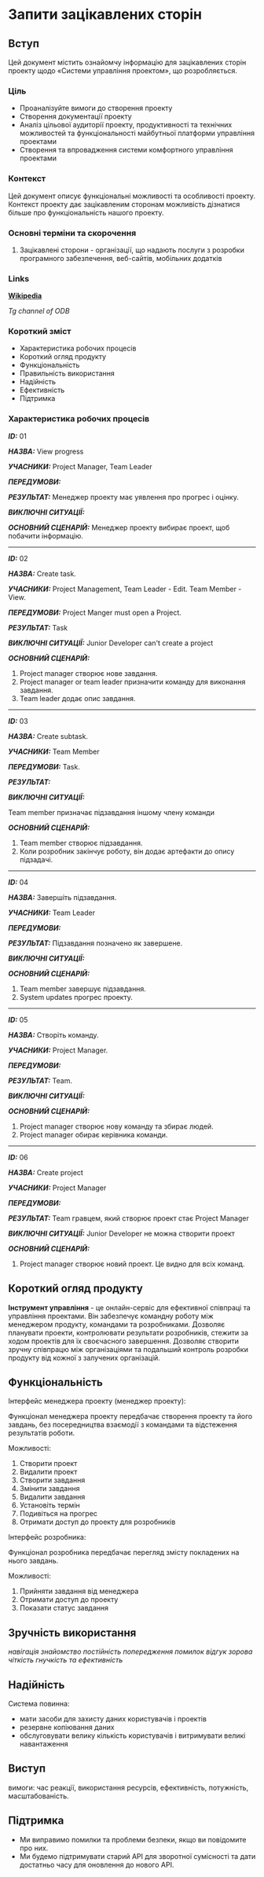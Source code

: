# Запити зацікавлених сторін

## Вступ

Цей документ містить ознайомчу інформацію для зацікавлених сторін проекту щодо «Системи управління проектом», що розробляється.

### Ціль

<ul>
    <li>Проаналізуйте вимоги до створення проекту</li>
    <li>Створення документації проекту</li>
    <li>Аналіз цільової аудиторії проекту, продуктивності та технічних можливостей та функціональності майбутньої платформи управління проектами</li>
    <li>Створення та впровадження системи комфортного управління проектами</li>
</ul>

### Контекст

Цей документ описує функціональні можливості та особливості проекту. Контекст проекту дає зацікавленим сторонам можливість дізнатися більше про функціональність нашого проекту.

### Основні терміни та скорочення

<ol>
    <li>Зацікавлені сторони - організації, що надають послуги з розробки програмного забезпечення, веб-сайтів, мобільних додатків</li>
</ol>

### Links

**[Wikipedia](https://en.wikipedia.org/wiki/English_Wikipedia)**

_Tg channel of ODB_

### Короткий зміст

<ul>
    <li>Характеристика робочих процесів</li>
    <li>Короткий огляд продукту</li>
    <li>Функціональність</li>
    <li>Правильність використання</li>
    <li>Надійність</li>
    <li>Ефективність</li>
    <li>Підтримка</li>
</ul>

### Характеристика робочих процесів


***ID:***
01

***НАЗВА:***
View progress 

***УЧАСНИКИ:***
Project Manager, Team Leader

***ПЕРЕДУМОВИ:***

***РЕЗУЛЬТАТ:***
Менеджер проекту має уявлення про прогрес і оцінку.

***ВИКЛЮЧНІ СИТУАЦІЇ:***

***ОСНОВНИЙ СЦЕНАРІЙ:***
Менеджер проекту вибирає проект, щоб побачити інформацію.

---   

***ID:***
02
    
***НАЗВА:***
Create task.
    
***УЧАСНИКИ:***
Project Management, 
Team Leader - Edit.
Team Member - View.

***ПЕРЕДУМОВИ:***
Project Manger must open a Project.

***РЕЗУЛЬТАТ:***
Task

***ВИКЛЮЧНІ СИТУАЦІЇ:***
Junior Developer can't create a project

***ОСНОВНИЙ СЦЕНАРІЙ:***
1. Project manager створює нове завдання.
2. Project manager or team leader призначити команду для виконання завдання.
3. Team leader додає опис завдання.

--- 
  
***ID:***
03
    
***НАЗВА:***
Create subtask.
    
***УЧАСНИКИ:***
Team Member

***ПЕРЕДУМОВИ:***
Task.

***РЕЗУЛЬТАТ:***

***ВИКЛЮЧНІ СИТУАЦІЇ:***

Team member призначає підзавдання іншому члену команди

***ОСНОВНИЙ СЦЕНАРІЙ:***
1. Team member створює підзавдання.
2. Коли розробник закінчує роботу, він додає артефакти до опису підзадачі.

--- 

***ID:***
04

***НАЗВА:***
Завершіть підзавдання.

***УЧАСНИКИ:***
Team Leader

***ПЕРЕДУМОВИ:***

***РЕЗУЛЬТАТ:***
Підзавдання позначено як завершене.

***ВИКЛЮЧНІ СИТУАЦІЇ:***

***ОСНОВНИЙ СЦЕНАРІЙ:***
1. Team member завершує підзавдання.
2. System updates прогрес проекту.

--- 

***ID:***
05

***НАЗВА:***
Створіть команду.

***УЧАСНИКИ:*** Project Manager.

***ПЕРЕДУМОВИ:***

***РЕЗУЛЬТАТ:***
Team.

***ВИКЛЮЧНІ СИТУАЦІЇ:***

***ОСНОВНИЙ СЦЕНАРІЙ:***

1. Project manager створює нову команду та збирає людей.
2. Project manager обирає керівника команди.


--- 

***ID:***
06

***НАЗВА:***
Create project
    
***УЧАСНИКИ:***
Project Manager

***ПЕРЕДУМОВИ:***

***РЕЗУЛЬТАТ:***
Team гравцем, який створює проект стає Project Manager

***ВИКЛЮЧНІ СИТУАЦІЇ:***
Junior Developer не можна створити проект

***ОСНОВНИЙ СЦЕНАРІЙ:***
1. Project manager створює новий проект. Це видно для всіх команд.



## Короткий огляд продукту

**Інструмент управління** - це онлайн-сервіс для ефективної співпраці та управління проектами. Він забезпечує командну роботу між менеджером продукту, командами та розробниками. Дозволяє планувати проекти, контролювати результати розробників, стежити за ходом проектів для їх своєчасного завершення. Дозволяє створити зручну співпрацю між організаціями та подальший контроль розробки продукту від кожної з залучених організацій.


## Функціональність

Інтерфейс менеджера проекту (менеджер проекту):

Функціонал менеджера проекту передбачає створення проекту та його завдань, без посередництва взаємодії з командами та відстеження результатів роботи.

Можливості:



<ol>
    <li>Створити проект</li>
    <li>Видалити проект</li>
    <li>Створити завдання</li>
    <li>Змінити завдання</li>
    <li>Видалити завдання</li>
    <li>Установіть термін</li>
    <li>Подивіться на прогрес</li>
    <li>Отримати доступ до проекту для розробників</li>
</ol>


Інтерфейс розробника:

Функціонал розробника передбачає перегляд змісту покладених на нього завдань.

Можливості:

<ol>
    <li>Прийняти завдання від менеджера</li>
    <li>Отримати доступ до проекту</li>
    <li>Показати статус завдання</li>
</ol>

## Зручність використання

*навігація*
*знайомство*
*постійність*
*попередження помилок*
*відгук*
*зорова чіткість*
*гнучкість та ефективність*

## Надійність

Система повинна:

- мати засоби для захисту даних користувачів і проектів
- резервне копіювання даних
- обслуговувати велику кількість користувачів і витримувати великі навантаження


## Виступ
    
вимоги:
час реакції,
використання ресурсів,
ефективність, потужність,
масштабованість.



## Підтримка

- Ми виправимо помилки та проблеми безпеки, якщо ви повідомите про них.
- Ми будемо підтримувати старий API для зворотної сумісності та дати достатньо часу для оновлення до нового API.
